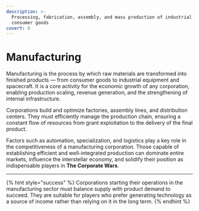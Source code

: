 ```yaml
---
description: >-
  Processing, fabrication, assembly, and mass production of industrial and
  consumer goods
coverY: 0
---
```


# Manufacturing

Manufacturing is the process by which raw materials are transformed into finished products — from consumer goods to industrial equipment and spacecraft. It is a core activity for the economic growth of any corporation, enabling production scaling, revenue generation, and the strengthening of internal infrastructure.

Corporations build and optimize factories, assembly lines, and distribution centers. They must efficiently manage the production chain, ensuring a constant flow of resources from grant exploitation to the delivery of the final product.

Factors such as automation, specialization, and logistics play a key role in the competitiveness of a manufacturing corporation. Those capable of establishing efficient and well-integrated production can dominate entire markets, influence the interstellar economy, and solidify their position as indispensable players in **The Corporate Wars**.

***

{% hint style="success" %}
Corporations starting their operations in the manufacturing sector must balance supply with product demand to succeed. They are suitable for players who prefer generating technology as a source of income rather than relying on it in the long term.
{% endhint %}
